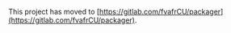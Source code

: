 This project has moved to [https://gitlab.com/fvafrCU/packager](https://gitlab.com/fvafrCU/packager).
